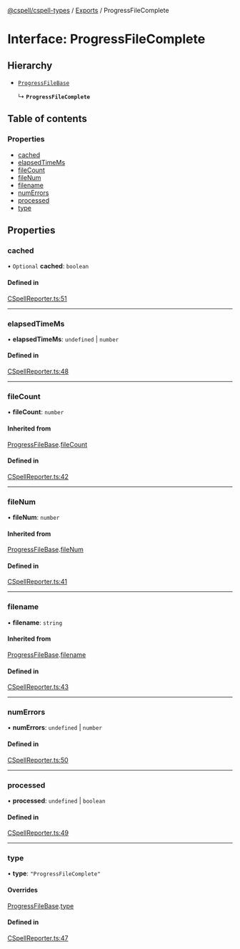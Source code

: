 [@cspell/cspell-types](../README.md) / [Exports](../modules.md) / ProgressFileComplete

# Interface: ProgressFileComplete

## Hierarchy

- [`ProgressFileBase`](ProgressFileBase.md)

  ↳ **`ProgressFileComplete`**

## Table of contents

### Properties

- [cached](ProgressFileComplete.md#cached)
- [elapsedTimeMs](ProgressFileComplete.md#elapsedtimems)
- [fileCount](ProgressFileComplete.md#filecount)
- [fileNum](ProgressFileComplete.md#filenum)
- [filename](ProgressFileComplete.md#filename)
- [numErrors](ProgressFileComplete.md#numerrors)
- [processed](ProgressFileComplete.md#processed)
- [type](ProgressFileComplete.md#type)

## Properties

### cached

• `Optional` **cached**: `boolean`

#### Defined in

[CSpellReporter.ts:51](https://github.com/streetsidesoftware/cspell/blob/dadce5a/packages/cspell-types/src/CSpellReporter.ts#L51)

___

### elapsedTimeMs

• **elapsedTimeMs**: `undefined` \| `number`

#### Defined in

[CSpellReporter.ts:48](https://github.com/streetsidesoftware/cspell/blob/dadce5a/packages/cspell-types/src/CSpellReporter.ts#L48)

___

### fileCount

• **fileCount**: `number`

#### Inherited from

[ProgressFileBase](ProgressFileBase.md).[fileCount](ProgressFileBase.md#filecount)

#### Defined in

[CSpellReporter.ts:42](https://github.com/streetsidesoftware/cspell/blob/dadce5a/packages/cspell-types/src/CSpellReporter.ts#L42)

___

### fileNum

• **fileNum**: `number`

#### Inherited from

[ProgressFileBase](ProgressFileBase.md).[fileNum](ProgressFileBase.md#filenum)

#### Defined in

[CSpellReporter.ts:41](https://github.com/streetsidesoftware/cspell/blob/dadce5a/packages/cspell-types/src/CSpellReporter.ts#L41)

___

### filename

• **filename**: `string`

#### Inherited from

[ProgressFileBase](ProgressFileBase.md).[filename](ProgressFileBase.md#filename)

#### Defined in

[CSpellReporter.ts:43](https://github.com/streetsidesoftware/cspell/blob/dadce5a/packages/cspell-types/src/CSpellReporter.ts#L43)

___

### numErrors

• **numErrors**: `undefined` \| `number`

#### Defined in

[CSpellReporter.ts:50](https://github.com/streetsidesoftware/cspell/blob/dadce5a/packages/cspell-types/src/CSpellReporter.ts#L50)

___

### processed

• **processed**: `undefined` \| `boolean`

#### Defined in

[CSpellReporter.ts:49](https://github.com/streetsidesoftware/cspell/blob/dadce5a/packages/cspell-types/src/CSpellReporter.ts#L49)

___

### type

• **type**: ``"ProgressFileComplete"``

#### Overrides

[ProgressFileBase](ProgressFileBase.md).[type](ProgressFileBase.md#type)

#### Defined in

[CSpellReporter.ts:47](https://github.com/streetsidesoftware/cspell/blob/dadce5a/packages/cspell-types/src/CSpellReporter.ts#L47)

